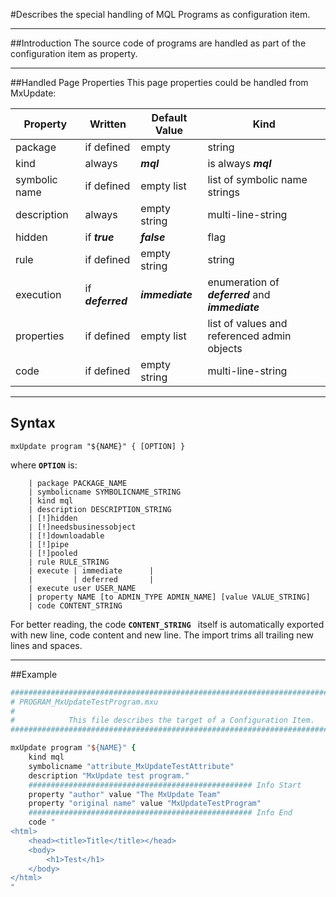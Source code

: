 <!--
 *
 *  This file is part of MxUpdate <http://www.mxupdate.org>.
 *
 *  MxUpdate is a deployment tool for a PLM platform to handle
 *  administration objects as single update files (configuration item).
 *
 *  Copyright (C) 2008-2016 The MxUpdate Team
 *
 *  The Manual of MxUpdate is licensed under a CC BY-NC-SA 4.0 license
 *  (Creative Commons Attribution-NonCommercial-ShareAlike 4.0 
 *  International 4.0 license).
 *
 *  You should have received a copy of the license along with this
 *  work. If not, see <http://creativecommons.org/licenses/by-nc-sa/4.0/>.
 *
-->

#Describes the special handling of MQL Programs as configuration item.

----
##Introduction
The source code of programs are handled as part of the configuration item as property.

----
##Handled Page Properties
This page properties could be handled from MxUpdate:

Property      | Written           | Default Value   | Kind
--------------|-------------------|-----------------|----
package       | if defined        | empty           | string
kind          | always            | ***mql***       | is always ***mql***
symbolic name | if defined        | empty list      | list of symbolic name strings
description   | always            | empty string    | multi-line-string
hidden        | if ***true***     | ***false***     | flag
rule          | if defined        | empty string    | string
execution     | if ***deferred*** | ***immediate*** | enumeration of ***deferred*** and ***immediate***
properties    | if defined        | empty list      | list of values and referenced admin objects
code          | if defined        | empty string    | multi-line-string

----
## Syntax
```
mxUpdate program "${NAME}" { [OPTION] }
```
where **`OPTION`** is:
```
    | package PACKAGE_NAME
    | symbolicname SYMBOLICNAME_STRING
    | kind mql 
    | description DESCRIPTION_STRING
    | [!]hidden
    | [!]needsbusinessobject
    | [!]downloadable
    | [!]pipe
    | [!]pooled
    | rule RULE_STRING
    | execute | immediate      |
    |         | deferred       |
    | execute user USER_NAME 
    | property NAME [to ADMIN_TYPE ADMIN_NAME] [value VALUE_STRING]
    | code CONTENT_STRING
```

For better reading, the code **`CONTENT_STRING `** itself is automatically exported with new line, code content and new line. The import trims all trailing new lines and spaces.

----
##Example
```tcl
################################################################################
# PROGRAM_MxUpdateTestProgram.mxu
#
#            This file describes the target of a Configuration Item.
################################################################################

mxUpdate program "${NAME}" {
    kind mql
    symbolicname "attribute_MxUpdateTestAttribute"
    description "MxUpdate test program."
    ################################################## Info Start
    property "author" value "The MxUpdate Team"
    property "original name" value "MxUpdateTestProgram"
    ################################################## Info End
    code "
<html>
    <head><title>Title</title></head>
    <body>
        <h1>Test</h1>
    </body>
</html>
"
```